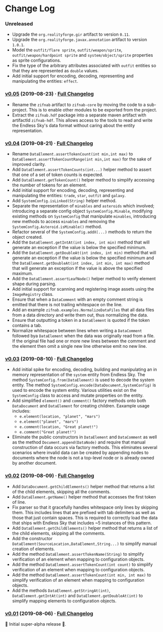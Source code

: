 # Change Log

### Unreleased

* Upgrade the `org.realityforge.gir` artifact to version `0.11`.
* Upgrade the `org.realityforge.javax.annotation` artifact to version `1.0.1`.
* Model the `outfit/flare sprite`, `outfit/weapon/sprite`, `outfit/weapon/hardpoint sprite` and `system/object/sprite` properties as sprite configurations.
* Fix the type of the arbitrary attributes associated with `outfit` entities so that they are represented as `double` values.
* Add initial support for encoding, decoding, representing and manipulating the entities: `effect`.

### [v0.05](https://github.com/realityforge/zifnab/tree/v0.05) (2019-08-23) · [Full Changelog](https://github.com/realityforge/zifnab/compare/v0.04...v0.05)

* Rename the `zifnab` artifact to `zifnab-core` by moving the code to a sub-project. This is to enable other modules to be exported from the project.
* Extract the `zifnab.hdf` package into a separate maven artifact with artifactId `zifnab-hdf`. This allows access to the tools to read and write the Endless Sky's data format without caring about the entity representation.

### [v0.04](https://github.com/realityforge/zifnab/tree/v0.04) (2019-08-21) · [Full Changelog](https://github.com/realityforge/zifnab/compare/v0.03...v0.04)

* Rename `DataElement.assertTokenCount(int min,int max)` to `DataElement.assertTokenCountRange(int min,int max)` for the sake of improved clarity.
* Add `DataElement.assertTokenCounts(int...)` helper method to assert that one of a set of token counts is expected.
* Add `DataElement.getTokenCount()` helper method to simplify accessing the number of tokens for an element.
* Add initial support for encoding, decoding, representing and manipulating the entities: `trade`, `star`, `outfit` and `galaxy`.
* Add `SystemConfig.isLinked(String)` helper method.
* Separate the representation of `minables` and `asteroids` which involved; introducing a separate config object `SystemConfig.Minable`, modifying existing methods on `SystemConfig` that manipulate `minables`, introducing new methods to access `minables` and removing the `SystemConfig.Asteroid.isMinable()` method.
* Refactor several of the `SystemConfig.addX(...)` methods to return the object created.
* Add the `DataElement.getIntAt(int index, int min)` method that will generate an exception if the value is below the specified minimum.
* Add the `DataElement.getDoubleAt(int index, int min)` method that will generate an exception if the value is below the specified minimum and the `DataElement.getDoubleAt(int index, int min, int max)` method that will generate an exception if the value is above the specified maximum.
* Add the `DataElement.assertLeafNode()` helper method to verify element shape during parsing.
* Add initial support for scanning and registering image assets using the `ImageRegistry` class.
* Ensure that when a `DataComment` with an empty comment string is emitted that there is not trailing whitespace on the line.
* Add an example `zifnab.examples.NormalizeDataFiles` that all data files from a data directory and write them out, thus normalizing the data.
* Ensure that outputting a token in a `DataElement` is quoted if the token contains a tab.
* Normalize whitespace between lines when writing a `DataComment` followed bya `DataElement` when the data was originally read from a file. If the original file had one or more new lines between the comment and the element then omit a single new line otherwise emit no new line.

### [v0.03](https://github.com/realityforge/zifnab/tree/v0.03) (2019-08-10) · [Full Changelog](https://github.com/realityforge/zifnab/compare/v0.02...v0.03)

* Add initial spike for encoding, decoding, building and manipulating an in memory representation of the `system` entity from Endless Sky. The method `SystemConfig.from(DataElement)` is used to decode the system entity. The method `SystemConfig.encode(DataDocument,SystemConfig)` is used to encode the system entity. Various utilities exist on the `SystemConfig` class to access and mutate properties on the entity.
* Add simplified `element()` and `comment()` factory methods onto both `DataDocument` and `DataElement` for creating children. Eaxample usage includes:
  - `e.element(location, "planet", "mars")`
  - `e.element("planet", "mars")`
  - `e.comment(location, "Great planet!")`
  - `e.comment("Great planet!")`
* Eliminate the public constructors in `DataElement` and `DataComment` as well as the method `Document.append(DataNode)` and require that manual construction of data occurs via factory methods. This eliminates several scenarios where invalid data can be created by appending nodes to documents where the node is not a top-level node or is already owned by another document.

### [v0.02](https://github.com/realityforge/zifnab/tree/v0.02) (2019-08-09) · [Full Changelog](https://github.com/realityforge/zifnab/compare/v0.01...v0.02)

* Add `DataDocument.getChildElements()` helper method that returns a list of the child elements, skipping all the comments.
* Add `DataElement.getName()` helper method that accesses the first token of line.
* Fix parser so that it gracefully handles whitespace only lines by skipping them. This includes lines that are prefixed with tab delimiters as well as those that just contain spaces. This is required to correctly load the data that ships with Endless Sky that includes ~5 instances of this pattern.
* Add `DataElement.getChildElements()` helper method that returns a list of the child elements, skipping all the comments.
* Add the constructor `DataElement(SourceLocation,DataElement,String...)` to simplify manual creation of elements.
* Add the method `DataElement.assertTokenName(String)` to simplify verification of an element when mapping to configuration objects.
* Add the method `DataElement.assertTokenCount(int count)` to simplify verification of an element when mapping to configuration objects.
* Add the method `DataElement.assertTokenCount(int min, int max)` to simplify verification of an element when mapping to configuration objects.
* Add the methods `DataElement.getStringAt(int)`, `DataElement.getIntAt(int)` and `DataElement.getDoubleAt(int)` to simplify mapping elements to configuration objects.

### [v0.01](https://github.com/realityforge/zifnab/tree/v0.01) (2019-08-06) · [Full Changelog](https://github.com/realityforge/zifnab/compare/b24bbdea2237c119e17341e5597c42b21b76a9c9...v0.01)

 ‎🎉	Initial super-alpha release ‎🎉.
